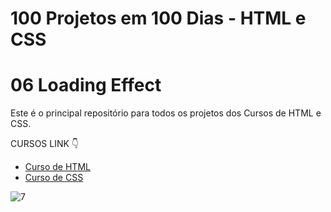 # 100 Projetos em 100 Dias - HTML e CSS
# 06 Loading Effect 
Este é o principal repositório para todos os projetos dos Cursos de HTML e CSS.

CURSOS LINK 👇

-   [Curso de HTML](https://johnpires.com/cursos/html-tutorial/)
-   [Curso de CSS](https://johnpires.com/cursos/css-fundamentos-basicos/)

 ![7](https://user-images.githubusercontent.com/26515702/187816527-e0b84590-6241-4506-9498-3d54db6b3816.png)